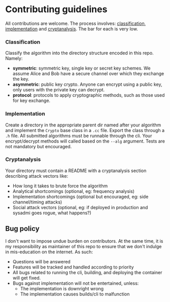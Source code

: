 # Contributing guidelines

All contributions are welcome. The process involves: [classification](#classification), [implementation](#implementation) and [cryptanalysis](#cryptanalysis). The bar for each is very low.

### Classification

Classify the algorithm into the directory structure encoded in this repo. Namely:
* __symmetric__: symmetric key, single key or secret key schemes. We assume Alice
and Bob have a secure channel over which they exchange the key.
* __asymmetric__: public key crypto. Anyone can encrypt using a public key, only
users with the private key can decrypt.
* __protocol__: protocols to apply cryptographic methods, such as those used for key
exchange.

### Implementation

Create a directory in the appropriate parent dir named after your algorithm and
implement the `Crypto` base class in a `.cc` file. Export the class through a
`.h` file. All submitted algorithms must be runnable through the cli. Your
encrypt/decrypt methods will called based on the `--alg` argument. Tests are
not mandatory but encouraged.

### Cryptanalysis

Your directory must contain a README with a cryptanalysis section describing
attack vectors like:

* How long it takes to brute force the algorithm
* Analytical shortcomings (optional, eg: frequency analysis)
* Implementation shortcomings (optional but encouraged, eg: side channel/timing
attacks)
* Social attack vectors (optional, eg: if deployed in production and sysadmi
goes rogue, what happens?)

## Bug policy

I don't want to impose undue burden on contributors. At the
same time, it is my responsibility as maintainer of this repo to ensure that
we don't indulge in mis-education on the internet. As such:
  * Questions will be answered
  * Features will be tracked and handled according to priority
  * All bugs related to running the cli, building, and deploying the container
will get fixed.
  * Bugs against implementation will not be entertained, unless:
    * The implementation is downright wrong
    * The implementation causes builds/cli to malfunction

